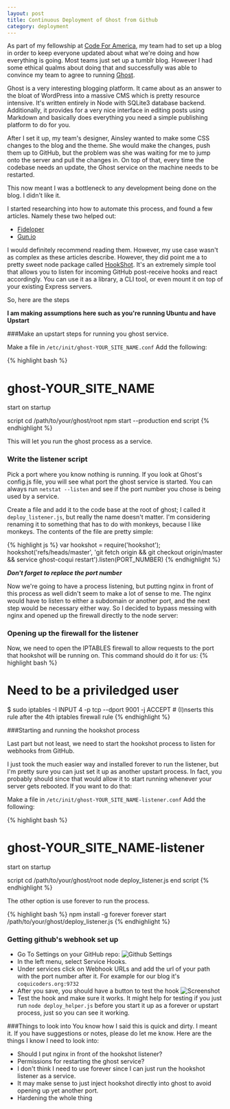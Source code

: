 ```yaml
---
layout: post
title: Continuous Deployment of Ghost from Github
category: deployment
---
```


As part of my fellowship at [Code For America](http://codeforamerica.org), my team had to set up a blog in order to keep everyone updated about what we're doing and how everything is going.  Most teams just set up a tumblr blog.  However I had some ethical qualms about doing that and successfully was able to convince my team to agree to running [Ghost](http://tryghost.org).

<!--break-->

Ghost is a very interesting blogging platform.  It came about as an answer to the bloat of WordPress into a massive CMS which is pretty resource intensive.  It's written entirely in Node with SQLite3 database backend.  Additionally, it provides for a very nice interface in editing posts using Markdown and basically does everything you need a simple publishing platform to do for you.

After I set it up, my team's designer, Ainsley wanted to make some CSS changes to the blog and the theme.  She would make the changes, push them up to GitHub, but the problem was she was waiting for me to jump onto the server and pull the changes in.  On top of that, every time the codebase needs an update, the Ghost service on the machine needs to be restarted.

This now meant I was a bottleneck to any development being done on the blog.  I didn't like it.

I started researching into how to automate this process, and found a few articles. Namely these two helped out:

  * [Fideloper](http://fideloper.com/node-github-autodeploy)
  * [Gun.io](http://gun.io/blog/tutorial-deploy-node-js-server-with-example/)

I would definitely recommend reading them.  However, my use case wasn't as complex as these articles describe.  However, they did point me a to pretty sweet node package called [HookShot](https://github.com/coreh/hookshot).  It's an extremely simple tool that allows you to listen for incoming GitHub post-receive hooks and react accordingly.  You can use it as a library, a CLI tool, or even mount it on top of your existing Express servers.

So, here are the steps

**I am making assumptions here such as you're running Ubuntu and have Upstart**

###Make an upstart steps for running you ghost service.

Make a file in `/etc/init/ghost-YOUR_SITE_NAME.conf`
Add the following:

{% highlight bash %}
# ghost-YOUR_SITE_NAME

start on startup

script
    cd /path/to/your/ghost/root
    npm start --production
end script
{% endhighlight %}

This will let you run the ghost process as a service.

### Write the listener script
Pick a port where you know nothing is running.  If you look at Ghost's config.js file, you will see what port the ghost service is started.  You can always run `netstat --listen` and see if the port number you chose is being used by a service.

Create a file and add it to the code base at the root of ghost;  I called it `deploy_listener.js`, but really the name doesn't matter.  I'm considering renaming it to something that has to do with monkeys, because I like monkeys.  The contents of the file are pretty simple:

{% highlight js %}
var hookshot = require('hookshot');
hookshot('refs/heads/master', 'git fetch origin && git checkout origin/master && service ghost-coqui restart').listen(PORT_NUMBER)
{% endhighlight %}

***Don't forget to replace the port number***

Now we're going to have a process listening, but putting nginx in front of this process as well didn't seem to make a lot of sense to me. The nginx would have to listen to either a subdomain or another port, and the next step would be necessary either way.  So I decided to bypass messing with nginx and opened up the firewall directly to the node server:

### Opening up the firewall for the listener

Now, we need to open the IPTABLES firewall to allow requests to the port that hookshot will be running on.  This command should do it for us:
{% highlight bash %}
# Need to be a priviledged user
$ sudo iptables -I INPUT 4 -p tcp --dport 9001 -j ACCEPT # (I)nserts this rule after the 4th iptables firewall rule
{% endhighlight %}

###Starting and running the hookshot process

Last part but not least, we need to start the hookshot process to listen for webhooks from GitHub.

I just took the much easier way and installed forever to run the listener, but I'm pretty sure you can just set it up as another upstart process.  In fact, you probably should since that would allow it to start running whenever your server gets rebooted. If you want to do that:

Make a file in `/etc/init/ghost-YOUR_SITE_NAME-listener.conf`
Add the following:

{% highlight bash %}
# ghost-YOUR_SITE_NAME-listener

start on startup

script
    cd /path/to/your/ghost/root
    node deploy_listener.js
end script
{% endhighlight %}

The other option is use forever to run the process.

{% highlight bash %}
npm install -g forever
forever start /path/to/your/ghost/deploy_listener.js
{% endhighlight %}

### Getting github's webhook set up

* Go To Settings on your GitHub repo: ![Github Settings](https://monosnap.com/image/wLflXqInHVFsMsMBMMsaZoelSSeHVr.png)
* In the left menu, select Service Hooks.
* Under services click on Webhook URLs and add the url of your path with the port number after it. For example for our blog it's `coquicoders.org:9732`
* After you save, you should have a button to test the hook ![Screenshot](https://monosnap.com/image/uNqdDjBeq4jwFVedg9Chk3Dw211UGf.png)
* Test the hook and make sure it works.  It might help for testing if you just run `node deploy_helper.js` before you start it up as a forever or upstart process, just so you can see it working.



###Things to look into
You know how I said this is quick and dirty.  I meant it.  If you have suggestions or notes, please do let me know.  Here are the things I know I need to look into:

* Should I put nginx in front of the hookshot listener?
* Permissions for restarting the ghost service?
* I don't think I need to use forever since I can just run the hookshot listener as a service.
* It may make sense to just inject hookshot directly into ghost to avoid opening up yet another port.
* Hardening the whole thing
